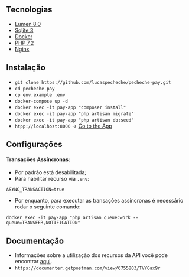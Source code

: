 ## Tecnologias
- [Lumen 8.0](https://lumen.laravel.com/docs)
- [Sqlite 3](https://www.sqlite.org/index.html)
- [Docker](https://docs.docker.com/compose)
- [PHP 7.2]()
- [Nginx]()

## Instalação
- `git clone https://github.com/lucaspecheche/pecheche-pay.git`
- `cd pecheche-pay`
- `cp env.example .env`
- `docker-compose up -d`
- `docker exec -it pay-app "composer install"`
- `docker exec -it pay-app "php artisan migrate"`
- `docker exec -it pay-app "php artisan db:seed"`
- `htpp://localhost:8000` -> [Go to the App](htpp://localhost:8000)

## Configurações
#### Transações Assíncronas:
- Por padrão está desabilitada;
- Para habilitar recurso via `.env`:
```
ASYNC_TRANSACTION=true
```
- Por enquanto, para executar as transações assíncronas é necessário rodar o seguinte comando:
```
docker exec -it pay-app "php artisan queue:work --queue=TRANSFER,NOTIFICATION"
``` 

## Documentação
- Informações sobre a utilização dos recursos da API você pode encontrar [aqui](https://documenter.getpostman.com/view/6755803/TVYGax9r).
- `https://documenter.getpostman.com/view/6755803/TVYGax9r`
